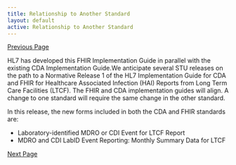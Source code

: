 ```yaml
---
title: Relationship to Another Standard
layout: default
active: Relationship to Another Standard
---
```


[Previous Page](index.html)

HL7 has developed this FHIR Implementation Guide in parallel with the existing CDA Implementation Guide.We anticipate several STU releases on the path to a Normative Release 1 of the HL7 Implementation Guide for CDA and FHIR for Healthcare Associated Infection (HAI) Reports from Long Term Care Facilities (LTCF). The FHIR and CDA implementation guides will align. A change to one standard will require the same change in the other standard. 

In this release, the new forms included in both the CDA and FHIR standards are:
* Laboratory-identified MDRO or CDI Event for LTCF Report
* MDRO and CDI LabID Event Reporting: Monthly Summary Data for LTCF

[Next Page](Audience.html)